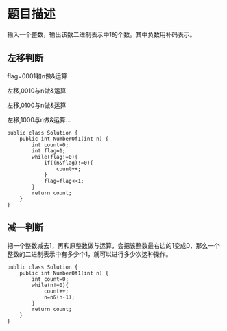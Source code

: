 # 题目描述
输入一个整数，输出该数二进制表示中1的个数。其中负数用补码表示。
## 左移判断
flag=0001和n做&运算

左移,0010与n做&运算

左移,0100与n做&运算

左移,1000与n做&运算...
```
public class Solution {
    public int NumberOf1(int n) {
        int count=0;
        int flag=1;
        while(flag!=0){
            if((n&flag)!=0){
                count++;
            }
            flag=flag<<1;
        }
        return count;
    }
}
```
## 减一判断
把一个整数减去1，再和原整数做与运算，会把该整数最右边的1变成0，那么一个整数的二进制表示中有多少个1，就可以进行多少次这种操作。
```
public class Solution {
    public int NumberOf1(int n) {
        int count=0;
        while(n!=0){
            count++;
            n=n&(n-1);
        }
        return count;
    }
}
```
